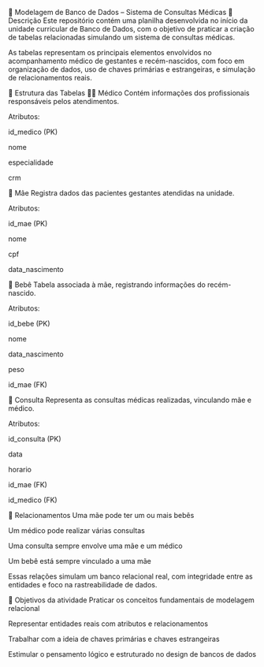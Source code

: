 🏥 Modelagem de Banco de Dados – Sistema de Consultas Médicas
📌 Descrição
Este repositório contém uma planilha desenvolvida no início da unidade curricular de Banco de Dados, com o objetivo de praticar a criação de tabelas relacionadas simulando um sistema de consultas médicas.

As tabelas representam os principais elementos envolvidos no acompanhamento médico de gestantes e recém-nascidos, com foco em organização de dados, uso de chaves primárias e estrangeiras, e simulação de relacionamentos reais.

🧱 Estrutura das Tabelas
👩‍⚕️ Médico
Contém informações dos profissionais responsáveis pelos atendimentos.

Atributos:

id_medico (PK)

nome

especialidade

crm

🤰 Mãe
Registra dados das pacientes gestantes atendidas na unidade.

Atributos:

id_mae (PK)

nome

cpf

data_nascimento

👶 Bebê
Tabela associada à mãe, registrando informações do recém-nascido.

Atributos:

id_bebe (PK)

nome

data_nascimento

peso

id_mae (FK)

📆 Consulta
Representa as consultas médicas realizadas, vinculando mãe e médico.

Atributos:

id_consulta (PK)

data

horario

id_mae (FK)

id_medico (FK)

🔗 Relacionamentos
Uma mãe pode ter um ou mais bebês

Um médico pode realizar várias consultas

Uma consulta sempre envolve uma mãe e um médico

Um bebê está sempre vinculado a uma mãe

Essas relações simulam um banco relacional real, com integridade entre as entidades e foco na rastreabilidade de dados.

🎯 Objetivos da atividade
Praticar os conceitos fundamentais de modelagem relacional

Representar entidades reais com atributos e relacionamentos

Trabalhar com a ideia de chaves primárias e chaves estrangeiras

Estimular o pensamento lógico e estruturado no design de bancos de dados
